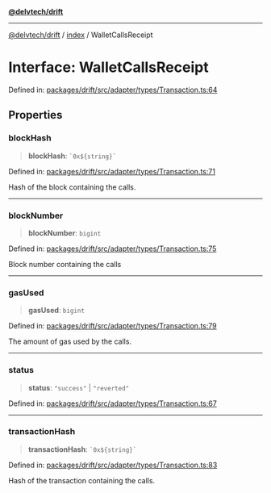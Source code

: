 [**@delvtech/drift**](../../README.md)

***

[@delvtech/drift](../../README.md) / [index](../README.md) / WalletCallsReceipt

# Interface: WalletCallsReceipt

Defined in: [packages/drift/src/adapter/types/Transaction.ts:64](https://github.com/delvtech/drift/blob/95370f81f9813e8d583ed884b0b07657be0d8f2c/packages/drift/src/adapter/types/Transaction.ts#L64)

## Properties

### blockHash

> **blockHash**: `` `0x${string}` ``

Defined in: [packages/drift/src/adapter/types/Transaction.ts:71](https://github.com/delvtech/drift/blob/95370f81f9813e8d583ed884b0b07657be0d8f2c/packages/drift/src/adapter/types/Transaction.ts#L71)

Hash of the block containing the calls.

***

### blockNumber

> **blockNumber**: `bigint`

Defined in: [packages/drift/src/adapter/types/Transaction.ts:75](https://github.com/delvtech/drift/blob/95370f81f9813e8d583ed884b0b07657be0d8f2c/packages/drift/src/adapter/types/Transaction.ts#L75)

Block number containing the calls

***

### gasUsed

> **gasUsed**: `bigint`

Defined in: [packages/drift/src/adapter/types/Transaction.ts:79](https://github.com/delvtech/drift/blob/95370f81f9813e8d583ed884b0b07657be0d8f2c/packages/drift/src/adapter/types/Transaction.ts#L79)

The amount of gas used by the calls.

***

### status

> **status**: `"success"` \| `"reverted"`

Defined in: [packages/drift/src/adapter/types/Transaction.ts:67](https://github.com/delvtech/drift/blob/95370f81f9813e8d583ed884b0b07657be0d8f2c/packages/drift/src/adapter/types/Transaction.ts#L67)

***

### transactionHash

> **transactionHash**: `` `0x${string}` ``

Defined in: [packages/drift/src/adapter/types/Transaction.ts:83](https://github.com/delvtech/drift/blob/95370f81f9813e8d583ed884b0b07657be0d8f2c/packages/drift/src/adapter/types/Transaction.ts#L83)

Hash of the transaction containing the calls.
